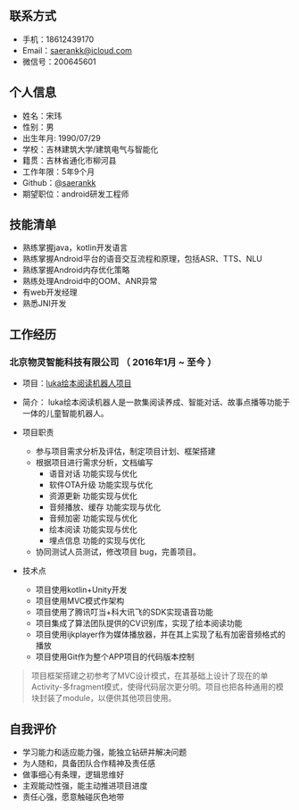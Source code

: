 ## 联系方式

- 手机：18612439170
- Email：saerankk@icloud.com
- 微信号：200645601

## 个人信息

- 姓名：宋玮
- 性别：男
- 出生年月: 1990/07/29
- 学校：吉林建筑大学/建筑电气与智能化
- 籍贯：吉林省通化市柳河县
- 工作年限：5年9个月
- Github：[@saerankk](https://github.com/saerankk)
- 期望职位：android研发工程师

## 技能清单

- 熟练掌握java，kotlin开发语言
- 熟练掌握Android平台的语音交互流程和原理，包括ASR、TTS、NLU
- 熟练掌握Android内存优化策略
- 熟练处理Android中的OOM、ANR异常
- 有web开发经理
- 熟悉JNI开发

## 工作经历
### 北京物灵智能科技有限公司 （ 2016年1月 ~ 至今 ）
- 项目：[luka绘本阅读机器人项目](https://ling.ai/luka/)

- 简介： luka绘本阅读机器人是一款集阅读养成、智能对话、故事点播等功能于一体的儿童智能机器人。

- 项目职责

	- 参与项目需求分析及评估，制定项目计划、框架搭建
	- 根据项目进行需求分析，文档编写
		- 语音对话 功能实现与优化
		- 软件OTA升级 功能实现与优化
		- 资源更新 功能实现与优化
		- 音频播放、缓存 功能实现与优化
		- 音频加密 功能实现与优化
		- 绘本阅读 功能实现与优化
		- 埋点信息 功能的实现与优化
	- 协同测试人员测试，修改项目 bug，完善项目。

- 技术点

	- 项目使用kotlin+Unity开发
	- 项目使用MVC模式作架构
	- 项目使用了腾讯叮当+科大讯飞的SDK实现语音功能
	- 项目集成了算法团队提供的CV识别库，实现了绘本阅读功能
	- 项目使用ijkplayer作为媒体播放器，并在其上实现了私有加密音频格式的播放
	- 项目使用Git作为整个APP项目的代码版本控制


> 项目框架搭建之初参考了MVC设计模式，在其基础上设计了现在的单Activity-多fragment模式，使得代码层次更分明。项目也把各种通用的模块封装了module，以便供其他项目使用。

## 自我评价
- 学习能力和适应能力强，能独立钻研并解决问题
- 为人随和，具备团队合作精神及责任感
- 做事细心有条理，逻辑思维好
- 主观能动性强，能主动推进项目进度
- 责任心强，愿意触碰灰色地带
